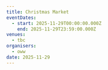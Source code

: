 ```yaml
---
title: Christmas Market
eventDates:
  - start: 2025-11-29T00:00:00.000Z
    end: 2025-11-29T23:59:00.000Z
venues:
  - tbc
organisers:
  - oww
date: 2025-11-29
---
```

